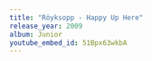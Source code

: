 ```yaml
---
title: "Röyksopp - Happy Up Here"
release_year: 2009
album: Junior
youtube_embed_id: 51Bpx63wkbA
---
```

